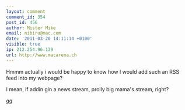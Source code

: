 ```yaml
---
layout: comment
comment_id: 354
post_id: 456
author: Mister Mike
email: nibiru@mac.com
date: '2011-03-20 14:11:14 +0100'
visible: true
ip: 212.254.96.139
url: http://www.macarena.ch
---
```

Hmmm actually i would be happy to know how I would add such an RSS feed into my webpage?



I mean, if addin gin a news stream, prolly big mama's stream, right?



*gg*
